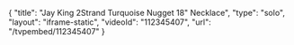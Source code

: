 {
    "title": "Jay King 2Strand Turquoise Nugget 18\" Necklace",
    "type": "solo",
    "layout": "iframe-static",
    "videoId": "112345407",
    "url": "\/tvpembed\/112345407"
}